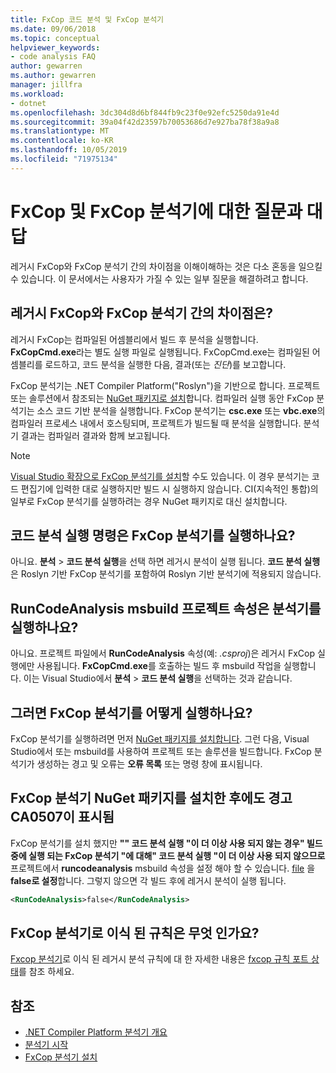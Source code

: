 ```yaml
---
title: FxCop 코드 분석 및 FxCop 분석기
ms.date: 09/06/2018
ms.topic: conceptual
helpviewer_keywords:
- code analysis FAQ
author: gewarren
ms.author: gewarren
manager: jillfra
ms.workload:
- dotnet
ms.openlocfilehash: 3dc304d8d6bf844fb9c23f0e92efc5250da91e4d
ms.sourcegitcommit: 39a04f42d23597b70053686d7e927ba78f38a9a8
ms.translationtype: MT
ms.contentlocale: ko-KR
ms.lasthandoff: 10/05/2019
ms.locfileid: "71975134"
---
```

# <a name="frequently-asked-questions-about-fxcop-and-fxcop-analyzers"></a>FxCop 및 FxCop 분석기에 대한 질문과 대답

레거시 FxCop와 FxCop 분석기 간의 차이점을 이해이해하는 것은 다소 혼동을 일으킬 수 있습니다. 이 문서에서는 사용자가 가질 수 있는 일부 질문을 해결하려고 합니다.

## <a name="whats-the-difference-between-legacy-fxcop-and-fxcop-analyzers"></a>레거시 FxCop와 FxCop 분석기 간의 차이점은?

레거시 FxCop는 컴파일된 어셈블리에서 빌드 후 분석을 실행합니다. **FxCopCmd.exe**라는 별도 실행 파일로 실행됩니다. FxCopCmd.exe는 컴파일된 어셈블리를 로드하고, 코드 분석을 실행한 다음, 결과(또는 *진단*)를 보고합니다.

FxCop 분석기는 .NET Compiler Platform("Roslyn")을 기반으로 합니다. 프로젝트 또는 솔루션에서 참조되는 [NuGet 패키지로 설치](install-fxcop-analyzers.md#nuget-package)합니다. 컴파일러 실행 동안 FxCop 분석기는 소스 코드 기반 분석을 실행합니다. FxCop 분석기는 **csc.exe** 또는 **vbc.exe**의 컴파일러 프로세스 내에서 호스팅되며, 프로젝트가 빌드될 때 분석을 실행합니다. 분석기 결과는 컴파일러 결과와 함께 보고됩니다.

> [!NOTE]
> [Visual Studio 확장으로 FxCop 분석기를 설치](install-fxcop-analyzers.md#vsix)할 수도 있습니다. 이 경우 분석기는 코드 편집기에 입력한 대로 실행하지만 빌드 시 실행하지 않습니다. CI(지속적인 통합)의 일부로 FxCop 분석기를 실행하려는 경우 NuGet 패키지로 대신 설치합니다.

## <a name="does-the-run-code-analysis-command-run-fxcop-analyzers"></a>코드 분석 실행 명령은 FxCop 분석기를 실행하나요?

아니요. **분석** > **코드 분석 실행**을 선택 하면 레거시 분석이 실행 됩니다. **코드 분석 실행**은 Roslyn 기반 FxCop 분석기를 포함하여 Roslyn 기반 분석기에 적용되지 않습니다.

## <a name="does-the-runcodeanalysis-msbuild-project-property-run-analyzers"></a>RunCodeAnalysis msbuild 프로젝트 속성은 분석기를 실행하나요?

아니요. 프로젝트 파일에서 **RunCodeAnalysis** 속성(예: *.csproj*)은 레거시 FxCop 실행에만 사용됩니다. **FxCopCmd.exe**를 호출하는 빌드 후 msbuild 작업을 실행합니다. 이는 Visual Studio에서 **분석** > **코드 분석 실행**을 선택하는 것과 같습니다.

## <a name="so-how-do-i-run-fxcop-analyzers-then"></a>그러면 FxCop 분석기를 어떻게 실행하나요?

FxCop 분석기를 실행하려면 먼저 [NuGet 패키지를 설치합니다](install-fxcop-analyzers.md). 그런 다음, Visual Studio에서 또는 msbuild를 사용하여 프로젝트 또는 솔루션을 빌드합니다. FxCop 분석기가 생성하는 경고 및 오류는 **오류 목록** 또는 명령 창에 표시됩니다.

## <a name="i-get-warning-ca0507-even-after-ive-installed-the-fxcop-analyzers-nuget-package"></a>FxCop 분석기 NuGet 패키지를 설치한 후에도 경고 CA0507이 표시됨

FxCop 분석기를 설치 했지만 **"" 코드 분석 실행 "이 더 이상 사용 되지 않는 경우" 빌드 중에 실행 되는 FxCop 분석기 "에 대해" 코드 분석 실행 "이 더 이상 사용 되지 않으므로**프로젝트에서 **runcodeanalysis** msbuild 속성을 설정 해야 할 수 있습니다. [ file](../ide/solutions-and-projects-in-visual-studio.md#project-file) 을 **false로 설정**합니다. 그렇지 않으면 각 빌드 후에 레거시 분석이 실행 됩니다.

```xml
<RunCodeAnalysis>false</RunCodeAnalysis>
```

## <a name="which-rules-have-been-ported-to-fxcop-analyzers"></a>FxCop 분석기로 이식 된 규칙은 무엇 인가요?

[Fxcop 분석기](install-fxcop-analyzers.md)로 이식 된 레거시 분석 규칙에 대 한 자세한 내용은 [fxcop 규칙 포트 상태](fxcop-rule-port-status.md)를 참조 하세요.

## <a name="see-also"></a>참조

- [.NET Compiler Platform 분석기 개요](roslyn-analyzers-overview.md)
- [분석기 시작](fxcop-analyzers.yml)
- [FxCop 분석기 설치](install-fxcop-analyzers.md)

